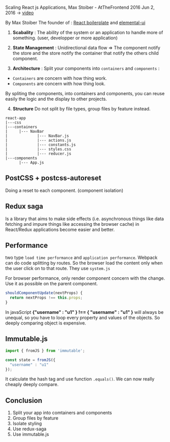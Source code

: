 Scaling React js Applications, Max Stoiber - AtTheFrontend 2016 Jun 2, 2016 -> [video](https://www.youtube.com/watch?v=5W1Lqv_8Cqw)

By Max Stoiber The founder of : [React boilerplate](https://github.com/react-boilerplate/react-boilerplate) and [elemental-ui](https://github.com/elementalui/elemental)

1. **Scabality** : The ability of the system or an application to handle more of something. (user, developper or more application)

2. **State Management** : Unidirectional data flow => The component notify the store and the store notify the container that notify the others child component.

3. **Architecture** : Split your components into `containers` and `components` :
  * `Containers` are concern with how thing work.
  * `Components` are concern with how thing look.

By spliting the components, into containers and components, you can reuse easily the logic and the display to other projects.


4. **Structure**
Do not split by file types, group files by feature instead.

```
react-app
|---css
|---containers
|     |--- NavBar
|             |--- NavBar.js
|             |--- actions.js
|             |--- constants.js
|             |--- styles.css
|             |--- reducer.js
|---components
      |--- App.js
```

## PostCSS + postcss-autoreset
Doing a reset to each component. (component isolation)

## Redux saga
Is a library that aims to make side effects (i.e. asynchronous things like data fetching and impure things like accessing the browser cache) in React/Redux applications become easier and better.

## Performance
two type `load time performance` and `application performance`. Webpack can do code splitting by routes. So the browser load the content only when the user click on to that route. They use `system.js`

For browser performance, only render component concern with the change. Use it as possible on the parent component.

```js
shouldComponentUpdate(nextProps) {
  return nextProps !== this.props;
}
```

In javaScript **{"username" : "u1" } !== { "username" : "u1" }** will always be unequal, so you have to loop every property and values of the objects. So deeply comparing object is expensive.

## Immutable.js
```js
import { fromJS } from 'immutable';

const state = fromJS({
  "username" : "u1"
});
```
It calculate the hash tag and use function `.equals()`. We can now really cheaply deeply compare.  


## Conclusion
1. Split your app into comtainers and components
2. Group files by feature
3. Isolate styling
4. Use redux-saga
5. Use immutable.js
